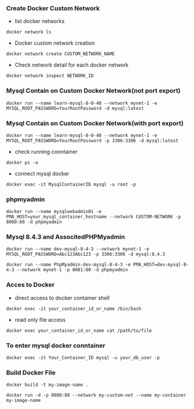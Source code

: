 ### Create Docker Custom Network
- list docker networks
```
docker network ls
```
- Docker custom network creation
```
docker network create CUSTOM_NETWORK_NAME
```
- Check network detail for each docker network
```
docker network inspect NETWORK_ID
```

### Mysql Contain on Custom Docker Network(not port export)
```
docker run --name learn-mysql-8-0-40 --network mynet-1 -e MYSQL_ROOT_PASSWORD=YourRootPassword -d mysql:latest
```
### Mysql Contain on Custom Docker Network(with port export)
```
docker run --name learn-mysql-8-0-40 --network mynet-1 -e MYSQL_ROOT_PASSWORD=YourRootPassword -p 3306:3306 -d mysql:latest
```
- check running conntainer
```
docker ps -a
```
- connect mysql docker
```
docker exec -it MysqlContainerID mysql -u root -p
```
### phpmyadmin
```
docker run --name mysqlwebadmin01 -e PMA_HOST=your_mysql_container_hostname --network CUSTOM-NETWORK -p 8080:80 -d phpmyadmin
```

### Mysql 8.4.3 and AssocitedPHPMyadmin
```
docker run --name dev-mysql-8-4-3 --network mynet-1 -e MYSQL_ROOT_PASSWORD=Abc123Abc123 -p 3306:3306 -d mysql:8.4.3
```
```
docker run --name PhpMyadmin-dev-mysql-8-4-3 -e PMA_HOST=dev-mysql-8-4-3 --network mynet-1 -p 8081:80 -d phpmyadmin
```
### Acces to Docker
- direct access to docker container shell
```
docker exec -it your_container_id_or_name /bin/bash
```
- read only file access 
```
docker exec your_container_id_or_name cat /path/to/file
```

### To enter mysql docker conntainer
```
docker exec -it Your_Container_ID mysql -u your_db_user -p
```
### Build Docker File
```
docker build -t my-image-name .
```
```
docker run -d -p 8080:80 --network my-custom-net --name my-container my-image-name
```
